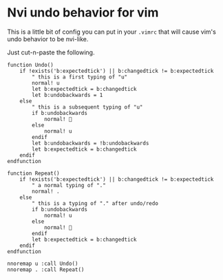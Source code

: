 # Nvi undo behavior for vim

This is a little bit of config you can put in your `.vimrc` that will
cause vim's undo behavior to be nvi-like.

Just cut-n-paste the following.

```vimscript
function Undo()
	if !exists('b:expectedtick') || b:changedtick != b:expectedtick 
		" this is a first typing of "u"
		normal! u
		let b:expectedtick = b:changedtick
		let b:undobackwards = 1
	else
		" this is a subsequent typing of "u"
		if b:undobackwards 
			normal! 
		else
			normal! u
		endif
		let b:undobackwards = !b:undobackwards
		let b:expectedtick = b:changedtick
	endif
endfunction

function Repeat()
	if !exists('b:expectedtick') || b:changedtick != b:expectedtick 
		" a normal typing of "."
		normal! .
	else
		" this is a typing of "." after undo/redo
		if b:undobackwards 
			normal! u
		else
			normal! 
		endif
		let b:expectedtick = b:changedtick
	endif
endfunction

nnoremap u :call Undo()
nnoremap . :call Repeat()
```
